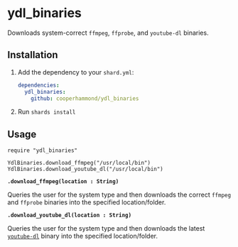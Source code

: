 # ydl_binaries

Downloads system-correct `ffmpeg`, `ffprobe`, and `youtube-dl` binaries.

## Installation

1. Add the dependency to your `shard.yml`:

   ```yaml
   dependencies:
     ydl_binaries:
       github: cooperhammond/ydl_binaries
   ```

2. Run `shards install`

## Usage

```crystal
require "ydl_binaries"

YdlBinaries.download_ffmpeg("/usr/local/bin")
YdlBinaries.download_youtube_dl("/usr/local/bin")
```

**`.download_ffmpeg(location : String)`**

Queries the user for the system type and then downloads the correct `ffmpeg` and `ffprobe` binaries into the specified location/folder.

**`.download_youtube_dl(location : String)`**

Queries the user for the system type and then downloads the latest [`youtube-dl`](https://github.com/ytdl-org/youtube-dl) binary into the specified location/folder.
